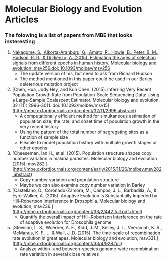 # Molecular Biology and Evolution Articles
### The folowing is a list of papers from MBE that looks insteresting
1. [Nakagome, S., Alkorta-Aranburu, G., Amato, R., Howie, B., Peter, B. M., Hudson, R. R., &amp; Di Rienzo, A. (2015). Estimating the ages of selection signals from different epochs in human history. Molecular biology and evolution, msv256.doi: 10.1093/molbev/msv256](http://mbe.oxfordjournals.org/content/early/2015/11/05/molbev.msv256.short?rss=1)
   - The update version of ms, but need to ask from Richard Hudson
   - The method mentioned in this paper could be used in our Barley deleterious mutation project
2. [Chen, Hua, Jody Hey, and Kun Chen. (2015). Inferring Very Recent Population Growth Rate from Population-Scale Sequencing Data: Using a Large-Sample Coalescent Estimator. Molecular biology and evolution. 32 (11): 2996-3011. doi: 10.1093/molbev/msv15]
(http://mbe.oxfordjournals.org/content/32/11/2996.abstract)
   - A computationally efficient method for simultaneous estimation of population size, the rate, and onset time of population growth in the very recent history
   - Using the pattern of the total number of segregating sites as a function of sample size 
   - Flexible to model population history with multiple growth stages or other epochs
3. [Cheeseman, Ian H., et al. (2015). Population structure shapes copy number variation in malaria parasites. Molecular biology and evolution (2015): msv282.]
(http://mbe.oxfordjournals.org/content/early/2015/11/26/molbev.msv282.abstract)
   - Copy number variation and population structure
   - Maybe we can also examine copy number variation in Barley
4. [Castellano, D., Coronado-Zamora, M., Campos, J. L., Barbadilla, A., & Eyre-Walker, A. (2015). Adaptive Evolution Is Substantially Impeded by Hill–Robertson Interference in Drosophila. Molecular biology and evolution, msv236.] (http://mbe.oxfordjournals.org/content/33/2/442.full.pdf+html)
   - Quantify the overall impact of Hill–Robertson Interference on the rate of adaptive evolution for Drosophila genome
5. [Stevison, L. S., Woerner, A. E., Kidd, J. M., Kelley, J. L., Veeramah, K. R., McManus, K. F., ... & Wall, J. D. (2015). The time-scale of recombination rate evolution in great apes. Molecular biology and evolution, msv331.]
(http://mbe.oxfordjournals.org/content/33/4/928.full)
   - Analyze within- and between-species genome-wide recombination rate variation in several close relatives
